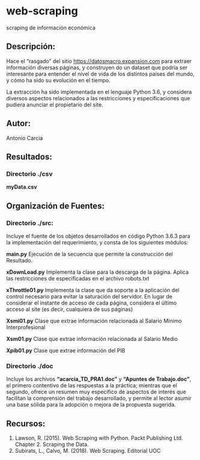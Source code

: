 # web-scraping
scraping de información económica

## Descripción:
Hace el “rasgado” del sitio  https://datosmacro.expansion.com para extraer información diversas páginas, y construyen do un dataset que podría ser interesante para entender el nivel de vida de los distintos países del mundo, y cómo ha sido su evolución en el tiempo. 

La extracción ha sido implementada en el lenguaje Python 3.6, y considera diversos aspectos relacionados a las restricciones y especificaciones que pudiera anunciar el propietario del site.

## Autor: 
Antonio Carcia

## Resultados:
### Directorio ./csv
**myData.csv**

## Organización de Fuentes:
### Directorio ./src: 
Incluye el fuente de los objetos desarrollados en código Python 3.6.3 para la implementación del requerimiento, y consta de los siguientes módulos:

**main.py**
Ejecución de la secuencia que permite la construcción del Resultado.

**xDownLoad.py**
Implementa la clase para la descarga de la página. Aplica las restricciones de especificadas en el archivo robots.txt

**xThrottle01.py**
Implementa la clase que da soporte a la aplicación del control necesario para evitar la saturación del servidor. En lugar de 
considerar el instante de acceso de cada página, considera el último acceso al site (es decir, cualquiera de sus páginas)

**Xsmi01.py**
Clase que extrae información relacionada al Salario Mínimo Interprofesional

**Xsm01.py**
Clase que extrae información relacionada al Salario Medio

**Xpib01.py**
Clase que extrae información del PIB

### Directorio ./doc
Incluye los archivos **“acarcia_TD_PRA1.doc”** y **“Apuntes de Trabajo.doc”**, el primero contentivo de las respuestas a la práctica; mientras que el segundo, ofrece un resumen muy específico de aspectos de interés que facilitan la comprensión del trabajo desarrollado, y permite al lector asumir una base sólida para la adopción o mejora de la propuesta sugerida.


## Recursos:
1.	Lawson, R. (2015). Web Scraping with Python. Packt Publishing Ltd. Chapter 2. Scraping the Data.
2.	Subirats, L., Calvo, M. (2018). Web Scraping. Editorial UOC
